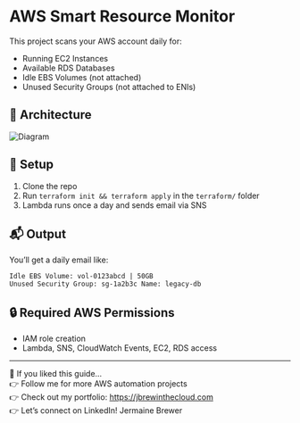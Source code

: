 # AWS Smart Resource Monitor

This project scans your AWS account daily for:
- Running EC2 Instances
- Available RDS Databases
- Idle EBS Volumes (not attached)
- Unused Security Groups (not attached to ENIs)

## 🧱 Architecture

![Diagram](diagrams/architecture.png)

## 🚀 Setup

1. Clone the repo
2. Run `terraform init && terraform apply` in the `terraform/` folder
3. Lambda runs once a day and sends email via SNS

## 📬 Output

You’ll get a daily email like:

```
Idle EBS Volume: vol-0123abcd | 50GB
Unused Security Group: sg-1a2b3c Name: legacy-db
```

## 🔒 Required AWS Permissions
- IAM role creation
- Lambda, SNS, CloudWatch Events, EC2, RDS access

---

🚀 If you liked this guide…  
👉 Follow me for more AWS automation projects  
👉 Check out my portfolio: https://jbrewinthecloud.com  
👉 Let’s connect on LinkedIn! Jermaine Brewer
